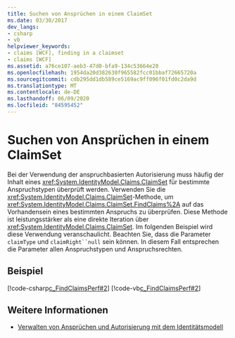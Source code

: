 ```yaml
---
title: Suchen von Ansprüchen in einem ClaimSet
ms.date: 03/30/2017
dev_langs:
- csharp
- vb
helpviewer_keywords:
- claims [WCF], finding in a claimset
- claims [WCF]
ms.assetid: a76ce107-aeb3-47d0-bfa9-134c53664e20
ms.openlocfilehash: 1954da20d382630f965582fcc01bbaf72665720a
ms.sourcegitcommit: cdb295dd1db589ce5169ac9ff096f01fd0c2da9d
ms.translationtype: MT
ms.contentlocale: de-DE
ms.lasthandoff: 06/09/2020
ms.locfileid: "84595452"
---
```

# <a name="finding-claims-in-a-claimset"></a>Suchen von Ansprüchen in einem ClaimSet
Bei der Verwendung der anspruchbasierten Autorisierung muss häufig der Inhalt eines <xref:System.IdentityModel.Claims.ClaimSet> für bestimmte Anspruchstypen überprüft werden. Verwenden Sie die <xref:System.IdentityModel.Claims.ClaimSet>-Methode, um <xref:System.IdentityModel.Claims.ClaimSet.FindClaims%2A> auf das Vorhandensein eines bestimmten Anspruchs zu überprüfen. Diese Methode ist leistungsstärker als eine direkte Iteration über <xref:System.IdentityModel.Claims.ClaimSet>. Im folgenden Beispiel wird diese Verwendung veranschaulicht. Beachten Sie, dass die Parameter `claimType` und `claimRight``null` sein können. In diesem Fall entsprechen die Parameter allen Anspruchstypen und Anspruchsrechten.  
  
## <a name="example"></a>Beispiel  
 [!code-csharp[c_FindClaimsPerf#2](../../../../samples/snippets/csharp/VS_Snippets_CFX/c_findclaimsperf/cs/c_findclaimsperf.cs#2)]
 [!code-vb[c_FindClaimsPerf#2](../../../../samples/snippets/visualbasic/VS_Snippets_CFX/c_findclaimsperf/vb/c_findclaimsperf.vb#2)]  
  
## <a name="see-also"></a>Weitere Informationen

- [Verwalten von Ansprüchen und Autorisierung mit dem Identitätsmodell](managing-claims-and-authorization-with-the-identity-model.md)
